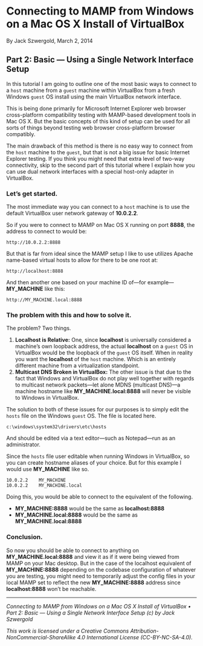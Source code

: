 # Connecting to MAMP from Windows on a Mac OS X Install of VirtualBox

By Jack Szwergold, March 2, 2014

## Part 2: Basic — Using a Single Network Interface Setup

In this tutorial I am going to outline one of the most basic ways to connect to a `host` machine from a `guest` machine within VirtualBox from a fresh Windows `guest` OS install using the main VirtualBox network interface.

This is being done primarily for Microsoft Internet Explorer web browser cross-platform compatibility testing with MAMP-based development tools in Mac OS X. But the basic concepts of this kind of setup can be used for all sorts of things beyond testing web browser cross-platform browser compatibly.

The main drawback of this method is there is no easy way to connect from the `host` machine to the `guest`, but that is not a big issue for basic Internet Explorer testing. If you think you might need that extra level of two-way connectivity, skip to the second part of this tutorial where I explain how you can use dual network interfaces with a special host-only adapter in VirtualBox.

### Let’s get started.

The most immediate way you can connect to a `host` machine is to use the default VirtualBox user network gateway of **10.0.2.2**.

So if you were to connect to MAMP on Mac OS X running on port **8888**, the address to connect to would be:

	http://10.0.2.2:8888

But that is far from ideal since the MAMP setup I like to use utilizes Apache name-based virtual hosts to allow for there to be one root at:

	http://localhost:8888

And then another one based on your machine ID of—for example—**MY_MACHINE** like this:

	http://MY_MACHINE.local:8888

### The problem with this and how to solve it.

The problem? Two things.

1. **Localhost is Relative:** One, since **localhost** is universally considered a machine’s own loopback address, the actual **localhost** on a `guest` OS in VirtualBox would be the loopback of the `guest` OS itself. When in reality you want the **localhost** of the `host` machine. Which is an entirely different machine from a virtualization standpoint.
2. **Multicast DNS Broken in VirtualBox:** The other issue is that due to the fact that Windows and VirtualBox do not play well together with regards to multicast network packets—let alone MDNS (multicast DNS)—a machine hostname like **MY_MACHINE.local:8888** will never be visible to Windows in VirtualBox.

The solution to both of these issues for our purposes is to simply edit the `hosts` file on the Windows `guest` OS. The file is located here.

	c:\windows\system32\drivers\etc\hosts

And should be edited via a text editor—such as Notepad—run as an administrator.

Since the `hosts` file user editable when running Windows in VirtualBox, so you can create hostname aliases of your choice. But for this example I would use **MY_MACHINE** like so.

	10.0.2.2	MY_MACHINE
	10.0.2.2	MY_MACHINE.local

Doing this, you would be able to connect to the equivalent of the following.

* **MY_MACHINE:8888** would be the same as **localhost:8888**
* **MY_MACHINE.local:8888** would be the same as **MY_MACHINE.local:8888**


### Conclusion.

So now you should be able to connect to anything on **MY_MACHINE.local:8888** and view it as if it were being viewed from MAMP on your Mac desktop. But in the case of the localhost equivalent of **MY_MACHINE:8888** depending on the codebase configuration of whatever you are testing, you might need to temporarily adjust the config files in your local MAMP set to reflect the new **MY_MACHINE:8888** address since **localhost:8888** won’t be reachable.

***

*Connecting to MAMP from Windows on a Mac OS X Install of VirtualBox • Part 2: Basic — Using a Single Network Interface Setup (c) by Jack Szwergold*

*This work is licensed under a Creative Commons Attribution-NonCommercial-ShareAlike 4.0 International License (CC-BY-NC-SA-4.0).*
